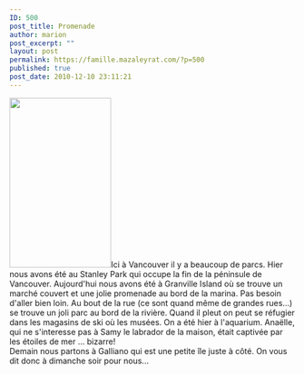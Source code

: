 ```yaml
---
ID: 500
post_title: Promenade
author: marion
post_excerpt: ""
layout: post
permalink: https://famille.mazaleyrat.com/?p=500
published: true
post_date: 2010-12-10 23:11:21
---
```

<img src="http://famille.mazaleyrat.com/wp-content/uploads/2010/12/wpid-IMAG0093-179x300.jpg" alt="" title="wpid-IMAG0093.jpg" width="179" height="300" class="alignleft size-medium wp-image-499" /></a>Ici à Vancouver il y a beaucoup de parcs. Hier nous avons été au Stanley Park qui occupe la fin de la péninsule de Vancouver. Aujourd'hui nous avons été à Granville Island où se trouve un marché couvert et une jolie promenade au bord de la marina.
Pas besoin d'aller bien loin. Au bout de la rue (ce sont quand même de grandes rues...) se trouve un joli parc au bord de la rivière. 
Quand il pleut on peut se réfugier dans les magasins de ski où les musées. On a été hier à l'aquarium. Anaëlle, qui ne s'interesse pas à Samy le labrador de la maison, était captivée par les étoiles de mer ... bizarre!<br>
Demain nous partons à Galliano qui est une petite île juste à côté. On vous dit donc à dimanche soir pour nous...</p>